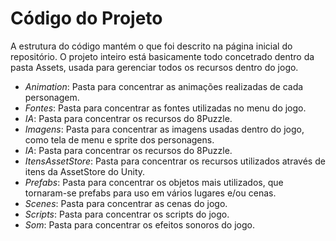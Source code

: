 # Código do Projeto

A estrutura do código mantém o que foi descrito na página inicial do repositório. O projeto inteiro está basicamente todo concetrado dentro da pasta Assets, usada para gerenciar todos os recursos dentro do jogo.

- *Animation*: Pasta para concentrar as animações realizadas de cada personagem.
- *Fontes*: Pasta para concentrar as fontes utilizadas no menu do jogo.
- *IA*: Pasta para concentrar os recursos do 8Puzzle.
- *Imagens*: Pasta para concentrar as imagens usadas dentro do jogo, como tela de menu e sprite dos personagens.
- *IA*: Pasta para concentrar os recursos do 8Puzzle.
- *ItensAssetStore*: Pasta para concentrar os recursos utilizados através de itens da AssetStore do Unity.
- *Prefabs*: Pasta para concentrar os objetos mais utilizados, que tornaram-se prefabs para uso em vários lugares e/ou cenas.
- *Scenes*: Pasta para concentrar as cenas do jogo.
- *Scripts*: Pasta para concentrar os scripts do jogo.
- *Som*: Pasta para concentrar os efeitos sonoros do jogo.
